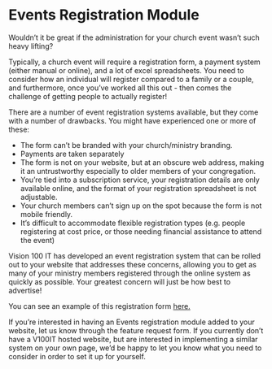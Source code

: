 Events Registration Module
==========================

Wouldn’t it be great if the administration for your church event wasn’t
such heavy lifting?

Typically, a church event will require a registration form, a payment
system (either manual or online), and a lot of excel spreadsheets. You
need to consider how an individual will register compared to a family or
a couple, and furthermore, once you’ve worked all this out - then comes
the challenge of getting people to actually register!

There are a number of event registration systems available, but they
come with a number of drawbacks. You might have experienced one or more
of these:

-   The form can’t be branded with your church/ministry branding.
-   Payments are taken separately
-   The form is not on your website, but at an obscure web address,
    making it an untrustworthy especially to older members of
    your congregation.
-   You’re tied into a subscription service, your registration details
    are only available online, and the format of your registration
    spreadsheet is not adjustable.
-   Your church members can’t sign up on the spot because the form is
    not mobile friendly.
-   It’s difficult to accommodate flexible registration types (e.g.
    people registering at cost price, or those needing financial
    assistance to attend the event)

Vision 100 IT has developed an event registration system that can be
rolled out to your website that addresses these concerns, allowing you
to get as many of your ministry members registered through the online
system as quickly as possible. Your greatest concern will just be how
best to advertise!

You can see an example of this registration form [here.]

If you’re interested in having an Events registration module added to
your website, let us know through the feature request form. If you
currently don’t have a V100IT hosted website, but are interested in
implementing a similar system on your own page, we’d be happy to let you
know what you need to consider in order to set it up for yourself.

  [here.]: http://www.crckingston.org.au/camprego

